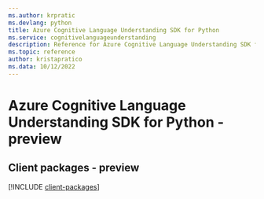 ```yaml
---
ms.author: krpratic
ms.devlang: python
title: Azure Cognitive Language Understanding SDK for Python
ms.service: cognitivelanguageunderstanding
description: Reference for Azure Cognitive Language Understanding SDK for Python
ms.topic: reference
author: kristapratico
ms.data: 10/12/2022
---
```

# Azure Cognitive Language Understanding SDK for Python - preview

## Client packages - preview
[!INCLUDE [client-packages](cognitive-language-understanding-client-index.md)]